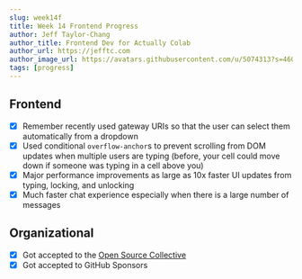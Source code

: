 ```yaml
---
slug: week14f
title: Week 14 Frontend Progress
author: Jeff Taylor-Chang
author_title: Frontend Dev for Actually Colab
author_url: https://jefftc.com
author_image_url: https://avatars.githubusercontent.com/u/5074313?s=460&u=9dc3384482173ab6e158978936d42b440155007e&v=4
tags: [progress]
---
```


## Frontend

- [x] Remember recently used gateway URIs so that the user can select them automatically from a dropdown
- [x] Used conditional `overflow-anchor`s to prevent scrolling from DOM updates when multiple users are typing (before, your cell could move down if someone was typing in a cell above you)
- [x] Major performance improvements as large as 10x faster UI updates from typing, locking, and unlocking
- [x] Much faster chat experience especially when there is a large number of messages

## Organizational

- [x] Got accepted to the [Open Source Collective](https://opencollective.com/opensource)
- [x] Got accepted to GitHub Sponsors
